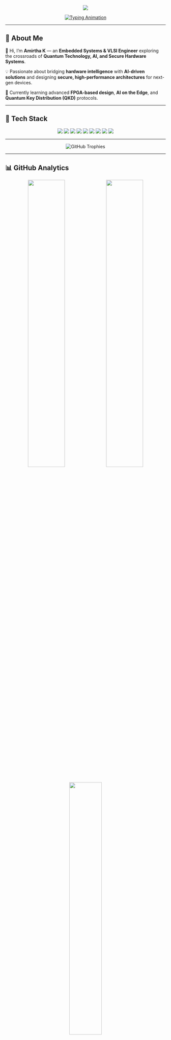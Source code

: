 <!-- Banner -->
<p align="center">
  <img src="https://capsule-render.vercel.app/api?type=waving&color=gradient&height=200&text=Hey!!%20I'm%20Amirtha👋&fontAlignY=35&fontSize=45&desc=Embedded%20Engineer%20|%20VLSI%20|%20Quantum-AI%20Explorer&descAlignY=55&animation=twinkling" />
</p>

<!-- Typing Animation -->
<p align="center">
  <a href="https://git.io/typing-svg">
    <img src="https://readme-typing-svg.demolab.com?font=Fira+Code&size=22&duration=3000&pause=800&color=FF1493&center=true&vCenter=true&width=600&lines=Embedded+Engineer+in+Progress;VLSI+%7C+AI+%7C+Quantum+Tech;Innovating+through+Hardware+%26+AI;Building+Future-Ready+Tech!" alt="Typing Animation">
  </a>
</p>

---

## 🌟 About Me

👋 Hi, I’m **Amirtha K** — an **Embedded Systems & VLSI Engineer** exploring the crossroads of **Quantum Technology, AI, and Secure Hardware Systems**.

💡 Passionate about bridging **hardware intelligence** with **AI-driven solutions** and designing **secure, high-performance architectures** for next-gen devices.

🚀 Currently learning advanced **FPGA-based design**, **AI on the Edge**, and **Quantum Key Distribution (QKD)** protocols.

---

## 🧠 Tech Stack

<p align="center">
  <img src="https://img.shields.io/badge/Python-3776AB?logo=python&logoColor=white&style=for-the-badge" />
  <img src="https://img.shields.io/badge/C%20%26%20C++-00599C?logo=cplusplus&logoColor=white&style=for-the-badge" />
  <img src="https://img.shields.io/badge/Embedded%20C-2E8B57?style=for-the-badge&logo=c" />
  <img src="https://img.shields.io/badge/ESP32-orange?logo=espressif&style=for-the-badge" />
  <img src="https://img.shields.io/badge/VHDL-800080?style=for-the-badge" />
  <img src="https://img.shields.io/badge/FPGA-143?logo=xilinx&style=for-the-badge&logoColor=white" />
  <img src="https://img.shields.io/badge/Quantum%20AI-black?style=for-the-badge&logo=quantconnect" />
  <img src="https://img.shields.io/badge/Qiskit-6929C4?logo=qiskit&logoColor=white&style=for-the-badge" />
  <img src="https://img.shields.io/badge/MATLAB-EF4F06?logo=mathworks&style=for-the-badge&logoColor=white" />
</p>

---

<p align="center">
  <img src="https://github-profile-trophy.vercel.app/?username=Amirtha941&theme=radical&margin-w=15&no-frame=true" alt="GitHub Trophies" />
</p>

---

## 📊 GitHub Analytics

<p align="center">
  <img src="https://github-readme-streak-stats.herokuapp.com?user=Amirtha941&theme=radical&hide_border=true&border_radius=10" width="48%" />
  <img src="https://github-readme-stats.vercel.app/api?username=Amirtha941&show_icons=true&theme=radical&hide_border=true&border_radius=10" width="48%" />
</p>

<p align="center">
  <img src="https://github-readme-stats.vercel.app/api/top-langs/?username=Amirtha941&layout=compact&theme=radical&hide_border=true&border_radius=10" width="45%" />
</p>

---

## 🌈 Fun Section

<p align="center">
  <img src="https://github-readme-activity-graph.vercel.app/graph?username=Amirtha941&theme=tokyo-night&hide_border=true&area=true" alt="Contribution Graph" />
</p>

---
## 💻 Coding Profiles

<p align="center">
  <img src="https://leetcard.jacoblin.cool/CodeWith_Ami?theme=dark" alt="LeetCode Card" />
</p>

<p align="center">
  <!-- HackerRank Badge -->
  <a href="https://www.hackerrank.com/amirthak2004" target="_blank">
    <img src="https://img.shields.io/badge/HackerRank-2EC866?style=for-the-badge&logo=hackerrank&logoColor=white" alt="HackerRank" />
  </a>

  <!-- GeeksforGeeks Badge -->
  <a href="https://auth.geeksforgeeks.org/user/amirthav3e0" target="_blank">
    <img src="https://img.shields.io/badge/GeeksforGeeks-0F9D58?style=for-the-badge&logo=geeksforgeeks&logoColor=white" alt="GFG" />
  </a>
</p>

---

## 🪄 Tools & Platforms

<p align="center">
  <img src="https://img.shields.io/badge/GitHub-181717?logo=github&style=for-the-badge" />
  <img src="https://img.shields.io/badge/Linux-FCC624?logo=linux&style=for-the-badge" />
  <img src="https://img.shields.io/badge/Arduino-00979D?logo=arduino&style=for-the-badge" />
  <img src="https://img.shields.io/badge/VS%20Code-007ACC?logo=visualstudiocode&style=for-the-badge" />
  <img src="https://img.shields.io/badge/Jupyter-F37626?logo=jupyter&style=for-the-badge" />
  <img src="https://img.shields.io/badge/ModelSim-0080FF?style=for-the-badge" />
  <img src="https://img.shields.io/badge/Proteus-3D8BFF?style=for-the-badge" />
</p>

---

## 💬 Let's Connect!

<p align="center">
  <a href="https://www.linkedin.com/in/amirtha-k-1887b5256/">
    <img src="https://img.shields.io/badge/LinkedIn-0077B5?logo=linkedin&style=for-the-badge" />
  </a>
  <a href="https://github.com/Amirtha941">
    <img src="https://img.shields.io/badge/GitHub-181717?logo=github&style=for-the-badge" />
  </a>
  <a href="mailto:amirthak2004@gmail.com">
    <img src="https://img.shields.io/badge/Email-D14836?logo=gmail&style=for-the-badge" />
  </a>
  <a href="https://Amirtha941.vercel.app">
    <img src="https://img.shields.io/badge/Portfolio-FF007F?logo=vercel&style=for-the-badge" />
  </a>
</p>

---

<p align="center">
  <img src="https://capsule-render.vercel.app/api?type=waving&color=gradient&height=120&section=footer" />
</p>
